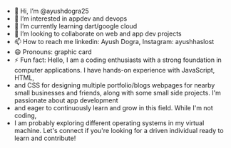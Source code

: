 - 👋 Hi, I’m @ayushdogra25
- 👀 I’m interested in appdev and devops
- 🌱 I’m currently learning dart/google cloud
- 💞️ I’m looking to collaborate on web and app dev projects
- 📫 How to reach me linkedin: Ayush Dogra, Instagram: ayushhaslost
- 😄 Pronouns: graphic card
- ⚡ Fun fact:  Hello, I am a coding enthusiasts with a strong foundation in computer applications. I have hands-on experience with JavaScript, HTML,
- and CSS for designing multiple portfolio/blogs webpages for nearby small businesses and friends, along with some small side projects. I'm passionate about app development
-  and eager to continuously learn and grow in this field. While I'm not coding,
-  I am probably exploring different operating systems in my virtual machine. Let's connect if you're looking for a driven individual ready to learn and contribute!

<!---
ayushdogra25/ayushdogra25 is a ✨ special ✨ repository because its `README.md` (this file) appears on your GitHub profile.
You can click the Preview link to take a look at your changes.
--->
